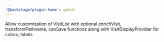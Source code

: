 ```yaml
---
'@backstage/plugin-home': patch
---
```


Allow customization of VisitList with optional enrichVisit, transformPathname, canSave functions along with VisitDisplayProvider for colors, labels
